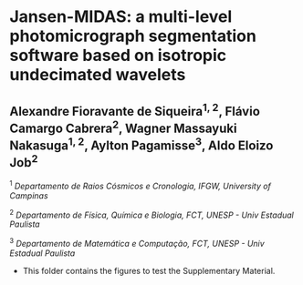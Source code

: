 # Jansen-MIDAS: a multi-level photomicrograph segmentation software based on isotropic undecimated wavelets

## Alexandre Fioravante de Siqueira<sup>1, 2</sup>, Flávio Camargo Cabrera<sup>2</sup>, Wagner Massayuki Nakasuga<sup>1, 2</sup>, Aylton Pagamisse<sup>3</sup>, Aldo Eloizo Job<sup>2</sup>

<sup>1</sup> _Departamento de Raios Cósmicos e Cronologia, IFGW, University of Campinas_

<sup>2</sup> _Departamento de Física, Química e Biologia, FCT, UNESP - Univ Estadual Paulista_

<sup>3</sup> _Departamento de Matemática e Computação, FCT, UNESP - Univ Estadual Paulista_


* This folder contains the figures to test the Supplementary Material.
